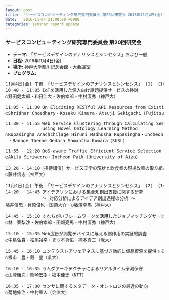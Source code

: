 ```yaml
---
layout: post
title:  "サービスコンピューティング研究専門委員会 第20回研究会 2016年11月4日(金)"
date:   2016-11-04 21:00:00 +0900
categories: seminar report update
---
```


### サービスコンピューティング研究専門委員会 第20回研究会
- __テーマ:__ 「サービスデザインのアナリシスとシンセシス」および一般
- __日程:__ 2016年11月4日(金)
- __場所:__ 神戸大学瀧川記念会館・大会議室
- __プログラム:__


<pre>
11月4日(金) 午前 「サービスデザインのアナリシスとシンセシス」 (1) （10：40～12：20）
10:40 - 11:05 IoTを活用した個人向け話題提供サービスの検討
○野田健太郎・和田佳大・佐伯幸郎・中村匡秀（神戸大）

11:05 - 11:30 On Eliciting RESTful API Resources from Existing Applications
○Shridhar Choudhary・Kosaku Kimura・Atsuji Sekiguchi（Fujitsu Labs）

11:30 - 11:55 Web Service Clustering through Calculating Semantic Similarity of Web Services 
              using Novel Ontology Learning Method
○Rupasingha Arachchilage Hiruni Madhusha Rupasingha・Incheon Paik（UOA）
 ・Banage Thenne Gedara Samantha Kumara（SUSL）

11:55 - 12:20 QoS-aware Traffic Efficient Service Selection
○Akila Siriweera・Incheon Paik（University of Aizu）

13:20 - 14:10［招待講演］サービス工学の現状と飲食業の現場改善の取り組み
○藤井信忠（神戸大）

11月4日(金) 午後 「サービスデザインのアナリシスとシンセシス」 (2) （14：20～17：00）
14:20 - 14:45 アイデアソンにおける集合知創出支援に関する研究 
              ～ 対応分析によるアイデア創出過程の分析 ～
藤井信忠・貝原俊也・国領大介・○藤澤卓馬（神戸大）

14:45 - 15:10 すれちがいフレームワークを活用したジョブマッチングサービスの開発
○林　亜梨沙・佐伯幸郎・田畑亮馬・中村匡秀（神戸大）

15:10 - 15:35 Web広告が閲覧デバイスに与える副作用の実証的調査
○中島弘貴・松尾裕幸・まつ本真佑・楠本真二（阪大）

15:45 - 16:10 コンテクストアウェアネスに基づき動的に仮想資源を提供するクラウドシステム
○根市　豊・戴　瑩（県大）

16:10 - 16:35 ラムダアーキテクチャによるリアルタイム予測保守
○山登庸次・熊崎宏樹・福本佳史（NTT）

16:35 - 17:00 センサに関するメタデータ・オントロジの最近の動向
○菊地伸治・中村章人（会津大）
</pre>

